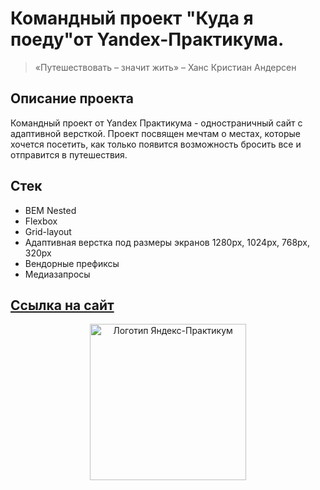 # Командный проект "Куда я поеду"от  Yandex-Практикума.
> «Путешествовать – значит жить» – Ханс Кристиан Андерсен
## **Описание проекта**
Командный проект от Yandex Практикума - одностраничный сайт с адаптивной версткой.
Проект посвящен мечтам о местах, которые хочется посетить, как только появится возможность бросить все и отправится в путешествия.
## **Стек**
- BEM Nested
- Flexbox
- Grid-layout
- Адаптивная верстка под размеры экранов 1280px, 1024px, 768px, 320px
- Вендорные префиксы
- Медиазапросы
## [**Ссылка на сайт**](https://h1ze.github.io/where-will-i-go/)

<div align='center'> 
  <img src="https://aaaaa.team/media/pages/projects/5moreminutes/2548460096-1617960411/hgiz8owlfbtdif3iekbud32onedefzarhfuriqad.png" alt="Логотип Яндекс-Практикум" width="250"/>
</div>
